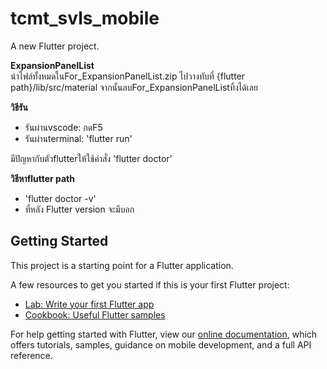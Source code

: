 # tcmt_svls_mobile

A new Flutter project.

**ExpansionPanelList**  
นำไฟล์ทั้งหมดในFor_ExpansionPanelList.zip
ไปวางทับที่ {flutter path}/lib/src/material
จากนั้นลบFor_ExpansionPanelListทิ้งได้เลย

**วิธีรัน**  
- รันผ่านvscode: กดF5
- รันผ่านterminal: 'flutter run' 

มีปัญหากับตัวflutterให้ใช้คำสั่ง 'flutter doctor'

**วิธีหาflutter path**  
- 'flutter doctor -v'
- ที่หลัง Flutter version จะมีบอก
## Getting Started

This project is a starting point for a Flutter application.

A few resources to get you started if this is your first Flutter project:

- [Lab: Write your first Flutter app](https://flutter.dev/docs/get-started/codelab)
- [Cookbook: Useful Flutter samples](https://flutter.dev/docs/cookbook)

For help getting started with Flutter, view our
[online documentation](https://flutter.dev/docs), which offers tutorials,
samples, guidance on mobile development, and a full API reference.

